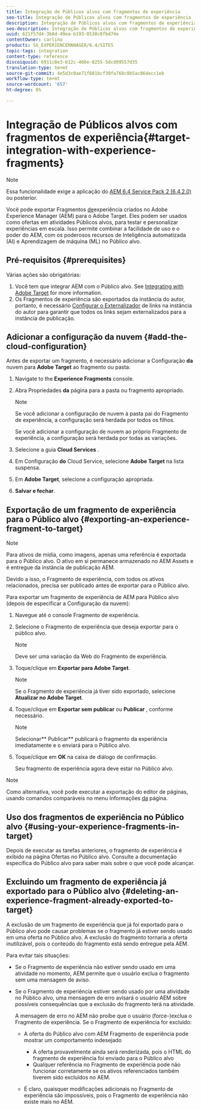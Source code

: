 ```yaml
---
title: Integração de Públicos alvos com fragmentos de experiência
seo-title: Integração de Públicos alvos com fragmentos de experiência
description: Integração de Públicos alvos com fragmentos de experiência
seo-description: Integração de Públicos alvos com fragmentos de experiência
uuid: 621f57d4-3b8d-49ea-b193-8530c8fbd74e
contentOwner: carlino
products: SG_EXPERIENCEMANAGER/6.4/SITES
topic-tags: integration
content-type: reference
discoiquuid: 6911c8e3-b12c-466e-8255-5dcd09557d35
translation-type: tm+mt
source-git-commit: 4e5d3c0ae71f601bcf39fa768c8b5ac86decc1eb
workflow-type: tm+mt
source-wordcount: '657'
ht-degree: 0%

---
```



# Integração de Públicos alvos com fragmentos de experiência{#target-integration-with-experience-fragments}

>[!NOTE]
>
>Essa funcionalidade exige a aplicação do [AEM 6.4 Service Pack 2 (6.4.2.0)](/help/release-notes/sp-release-notes.md) ou posterior.

Você pode exportar Fragmentos [de](/help/sites-authoring/experience-fragments.md)experiência criados no Adobe Experience Manager (AEM) para o Adobe Target. Eles podem ser usados como ofertas em atividades Públicos alvos, para testar e personalizar experiências em escala. Isso permite combinar a facilidade de uso e o poder do AEM, com os poderosos recursos de Inteligência automatizada (AI) e Aprendizagem de máquina (ML) no Público alvo.

## Pré-requisitos {#prerequisites}

Várias ações são obrigatórias:

1. Você tem que integrar AEM com o Público alvo. See [Integrating with Adobe Target](/help/sites-administering/target.md) for more information.
1. Os Fragmentos de experiência são exportados da instância do autor, portanto, é necessário [Configurar o Externalizador](/help/sites-developing/externalizer.md) de links na instância do autor para garantir que todos os links sejam externalizados para a instância de publicação.

## Adicionar a configuração da nuvem {#add-the-cloud-configuration}

Antes de exportar um fragmento, é necessário adicionar a Configuração **da** nuvem para **Adobe Target** ao fragmento ou pasta:

1. Navigate to the **Experience Fragments** console.
1. Abra Propriedades **da** página para a pasta ou fragmento apropriado.

   >[!NOTE]
   >
   >Se você adicionar a configuração de nuvem à pasta pai do Fragmento de experiência, a configuração será herdada por todos os filhos.
   >
   >Se você adicionar a configuração de nuvem ao próprio Fragmento de experiência, a configuração será herdada por todas as variações.

1. Selecione a guia **Cloud Services** .

1. Em Configuração **do** Cloud Service, selecione **Adobe Target** na lista suspensa.
1. Em **Adobe Target**, selecione a configuração apropriada.

1. **Salvar e fechar**.

## Exportação de um fragmento de experiência para o Público alvo {#exporting-an-experience-fragment-to-target}

>[!NOTE]
>
>Para ativos de mídia, como imagens, apenas uma referência é exportada para o Público alvo. O ativo em si permanece armazenado no AEM Assets e é entregue da instância de publicação AEM.
>
>Devido a isso, o Fragmento de experiência, com todos os ativos relacionados, precisa ser publicado antes de exportar para o Público alvo.

Para exportar um fragmento de experiência de AEM para Público alvo (depois de especificar a Configuração da nuvem):

1. Navegue até o console Fragmento de experiência.
1. Selecione o Fragmento de experiência que deseja exportar para o público alvo.

   >[!NOTE]
   >
   >Deve ser uma variação da Web do Fragmento de experiência.

1. Toque/clique em **Exportar para Adobe Target**.

   >[!NOTE]
   >
   >Se o Fragmento de experiência já tiver sido exportado, selecione **Atualizar no Adobe Target**.

1. Toque/clique em **Exportar sem publicar** ou **Publicar** , conforme necessário.

   >[!NOTE]
   >
   >Selecionar** Publicar** publicará o fragmento da experiência imediatamente e o enviará para o Público alvo.

1. Toque/clique em **OK** na caixa de diálogo de confirmação.

   Seu fragmento de experiência agora deve estar no Público alvo.

>[!NOTE]
>
>Como alternativa, você pode executar a exportação do editor de páginas, usando comandos comparáveis no menu Informações [da](/help/sites-authoring/author-environment-tools.md#page-information) página.

## Uso dos fragmentos de experiência no Público alvo {#using-your-experience-fragments-in-target}

Depois de executar as tarefas anteriores, o fragmento de experiência é exibido na página Ofertas no Público alvo. Consulte a documentação [](https://experiencecloud.adobe.com/resources/help/en_US/target/target/aem-experience-fragments.html) específica do Público alvo para saber mais sobre o que você pode alcançar.

## Excluindo um fragmento de experiência já exportado para o Público alvo {#deleting-an-experience-fragment-already-exported-to-target}

A exclusão de um fragmento de experiência que já foi exportado para o Público alvo pode causar problemas se o fragmento já estiver sendo usado em uma oferta no Público alvo. A exclusão do fragmento tornaria a oferta inutilizável, pois o conteúdo do fragmento está sendo entregue pela AEM.

Para evitar tais situações:

* Se o Fragmento de experiência não estiver sendo usado em uma atividade no momento, AEM permite que o usuário exclua o fragmento sem uma mensagem de aviso.
* Se o Fragmento de experiência estiver sendo usado por uma atividade no Público alvo, uma mensagem de erro avisará o usuário AEM sobre possíveis consequências que a exclusão do fragmento terá na atividade.

   A mensagem de erro no AEM não proíbe que o usuário (force-)exclua o Fragmento de experiência. Se o Fragmento de experiência for excluído:

   * A oferta do Público alvo com AEM Fragmento de experiência pode mostrar um comportamento indesejado

      * A oferta provavelmente ainda será renderizada, pois o HTML do fragmento de experiência foi enviado para o Público alvo
      * Qualquer referência no Fragmento de experiência pode não funcionar corretamente se os ativos referenciados também tiverem sido excluídos no AEM.
   * É claro, quaisquer modificações adicionais no Fragmento de experiência são impossíveis, pois o Fragmento de experiência não existe mais no AEM.



